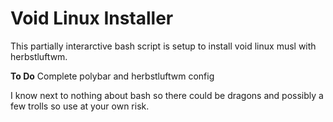 # Void Linux Installer
This partially interarctive bash script is setup to install void linux musl with herbstluftwm.


**To Do** 
Complete polybar and herbstluftwm config

I know next to nothing about bash so there could be dragons and possibly a few trolls so use at your own risk.
